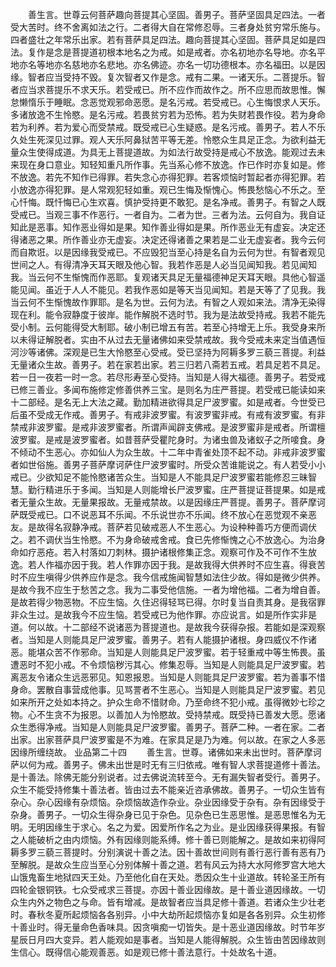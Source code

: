 <!-- { "loadSidebar": true } -->
　　善生言。世尊云何菩萨趣向菩提其心坚固。善男子。菩萨坚固具足四法。一者受大苦时。终不舍离如法之行。二者得大自在常修忍辱。三者身处贫穷常乐施与。四者盛壮之年常乐出家。若有菩萨具足四法。趣向菩提其心坚固。菩萨具足如是四法。复作是念是菩提道初根本地名之为戒。如是戒者。亦名初地亦名导地。亦名平地亦名等地亦名慈地亦名悲地。亦名佛迹。亦名一切功德根本。亦名福田。以是因缘。智者应当受持不毁。复次智者又作是念。戒有二果。一诸天乐。二菩提乐。智者应当求菩提乐不求天乐。若受戒已。所不应作而故作之。所不应思而故思惟。懈怠懒惰乐于睡眠。念恶觉观邪命恶愿。是名污戒。若受戒已。心生悔恨求人天乐。多诸放逸不生怜愍。是名污戒。若畏贫穷若为恐怖。若为失财若畏作役。若为身命若为利养。若为爱心而受禁戒。既受戒已心生疑惑。是名污戒。善男子。若人不乐久处生死深见过罪。观人天乐阿鼻狱苦平等无差。怜愍众生具足正念。为欲利益无量众生使得成道。为具无上菩提道故。为如法行故受持是戒心不放逸。能观过去未来现在身口意业。知轻知重凡所作事。先当系心修不放逸。作已作时亦复如是。修不放逸。若先不知作已得罪。若失念心亦得犯罪。若客烦恼时暂起者亦得犯罪。若小放逸亦得犯罪。是人常观犯轻如重。观已生悔及惭愧心。怖畏愁恼心不乐之。至心忏悔。既忏悔已心生欢喜。慎护受持更不敢犯。是名净戒。善男子。有智之人既受戒已。当观三事不作恶行。一者自为。二者为世。三者为法。云何自为。我自证知此是恶事。知作恶业得如是果。知作善业得如是果。所作恶业无有虚妄。决定还得诸恶之果。所作善业亦无虚妄。决定还得诸善之果若是二业无虚妄者。我今云何而自欺诳。以是因缘我受戒已。不应毁犯当至心持是名自为云何为世。有智者观见世间之人。有得清净天耳天眼及他心智。我若作恶是人必当见闻知我。若见闻知我。当云何不生惭愧而作恶耶。复观诸天具足无量福德神足天耳天眼。具他心智遥能见闻。虽近于人人不能见。若我作恶如是等天当见闻知。若是天等了了见我。我当云何不生惭愧故作罪耶。是名为世。云何为法。有智之人观如来法。清净无染得现在利。能令寂静度于彼岸。能作解脱不选时节。我为是法故受持戒。我若不能先受小制。云何能得受大制耶。破小制已增五有苦。若至心持增无上乐。我受身来所以未得证解脱者。实由不从过去无量诸佛如来受禁戒故。我今受戒未来定当值遇恒河沙等诸佛。深观是已生大怜愍至心受戒。受已坚持为阿耨多罗三藐三菩提。利益无量诸众生故。善男子。若在家若出家。若三归若八斋若五戒。若具足若不具足。若一日一夜若一时一念。若尽形寿至心受持。当知是人得大福德。善男子。若受戒已修三善业。多闻布施修定修善供养三宝。是则名为庄严菩提。若受戒已能读如来十二部经。是名无上大法之藏。勤加精进欲得具足尸波罗蜜。如是戒者。今世受已后虽不受成无作戒。善男子。有戒非波罗蜜。有波罗蜜非戒。有戒有波罗蜜。有非禁戒非波罗蜜。是戒非波罗蜜者。所谓声闻辟支佛戒。是波罗蜜非是戒者。所谓檀波罗蜜。是戒是波罗蜜者。如昔菩萨受瞿陀身时。为诸虫兽及诸蚁子之所唼食。身不倾动不生恶心。亦如仙人为众生故。十二年中青雀处顶不起不动。非戒非波罗蜜者如世俗施。善男子菩萨摩诃萨住尸波罗蜜时。所受众苦谁能说之。有人若受小小戒已。少欲知足不能怜愍诸苦众生。当知是人不能具足尸波罗蜜若能修忍三昧智慧。勤行精进乐于多闻。当知是人则能增长尸波罗蜜。庄严菩提证菩提果。如是戒者无量众生故。无量果报故。无量戒禁故。以是因缘庄严菩提。善男子。菩萨摩诃萨既受戒已。口不说恶耳不乐闻。不乐说世亦不乐闻。终不放心在恶觉观不亲恶友。是故得名寂静净戒。菩萨若见破戒恶人不生恶心。为设种种善巧方便而调伏之。若不调伏当生怜愍。不为身命破戒舍戒。食已先修惭愧之心不放逸心。为治身命如疗恶疮。若入村落如刀刺林。摄护诸根修集正念。观察可作及不可作不生放逸。若人作福亦因于我。若人作罪亦因于我。是故我得大供养时不应生喜。得衰苦时不应生嗔得少供养应作是念。我今信戒施闻智慧如法住少故。得如是微少供养。是故今我不应生于愁苦之念。我为二事受他信施。一者为增他福。二者为增自善。是故若得少物恶物。不应生恼。久住迟得轻骂已得。尔时复当自责其身。是我宿罪非众生过。是故我今不应生恼。若受戒已为他作罪。亦应说言。如是所作实非是道。何以故。十二部经不说诸恶为菩提道也。是故我今获得杂报。若能如是深观察者。当知是人则能具足尸波罗蜜。善男子。若有人能摄护诸根。身四威仪不作诸恶。能堪众苦不作邪命。当知是人则能具足尸波罗蜜。若于轻重戒中等生怖畏。虽遭恶时不犯小戒。不令烦恼秽污其心。修集忍辱。当知是人则能具足尸波罗蜜。若离恶友令诸众生远恶邪见。知恩报恩。当知是人则能具足尸波罗蜜。若为善事不惜身命。罢散自事营成他事。见骂詈者不生恶心。当知是人则能具足尸波罗蜜。若见如来所开之处如本持之。护众生命不惜财命。乃至命终不犯小戒。虽得微妙七珍之物。心不生贪不为报恩。以善加人为怜愍故。受持禁戒。既受持已善发大愿。愿诸众生悉得净戒。当知是人则能具足尸波罗蜜。善男子。菩萨二种。一者在家。二者出家。出家菩萨具尸波罗蜜是不为难。在家具足是乃为难。何以故。在家之人多恶因缘所缠绕故。
业品第二十四
　　善生言。世尊。诸佛如来未出世时。菩萨摩诃萨以何为戒。善男子。佛未出世是时无有三归依戒。唯有智人求菩提道修十善法。是十善法。除佛无能分别说者。过去佛说流转至今。无有漏失智者受行。善男子。众生不能受持修集十善法者。皆由过去不能亲近咨承佛故。善男子。一切众生皆有杂心。杂心因缘有杂烦恼。杂烦恼故造作杂业。杂业因缘受于杂有。杂有因缘受于杂身。善男子。一切众生得杂身已见于杂色。见杂色已生恶思惟。是恶思惟名为无明。无明因缘生于求心。名之为爱。因爱所作名之为业。是业因缘获得果报。有智之人能破析之由内烦恼。外有因缘则能系缚。修十善已则能解之。是故如来初得阿耨多罗三藐三菩提时。分别演说十善之法。因十善故世间则有善行恶行善有恶有乃至解脱。是故众生应当至心分别体解十善之道。若有风云为持大水阿修罗宫大地大山饿鬼畜生地狱四天王处。乃至他化自在天处。悉因众生十业道故。转轮圣王所有四轮金银铜铁。七众受戒求三菩提。亦因十善业因缘故。是十善业道因缘故。一切众生内外之物色之与命。皆有增减。是故智者应当具足修十善道。若诸众生少壮老时。春秋冬夏所起烦恼各各别异。小中大劫所起烦恼亦复如是各各别异。众生初修十善业时。得无量命色香味具。因贪嗔痴一切皆失。是十恶业道因缘故。时节年岁星辰日月四大变异。若人能观如是事者。当知是人能得解脱。众生皆由苦因缘故则生信心。既得信心能观善恶。如是观已修十善法意行。十处故名十道。
